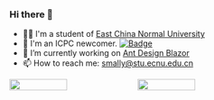### Hi there 👋

<!--
**iamSmallY/iamSmallY** is a ✨ _special_ ✨ repository because its `README.md` (this file) appears on your GitHub profile.

Here are some ideas to get you started:

- 🔭 I’m currently working on [Ant Design Blazor](https://github.com/ant-design-blazor/ant-design-blazor)
- 🌱 I’m currently learning ...
- 👯 I’m looking to collaborate on ...
- 🤔 I’m looking for help with ...
- 💬 Ask me about ...
- 📫 How to reach me: ...
- 😄 Pronouns: ...
- ⚡ Fun fact: ...
-->


- 👨‍💻 I'm a student of [East China Normal University](https://www.ecnu.edu.cn/)
- 👯 I'm an ICPC newcomer. [![Badge](https://cp-logo.vercel.app/codeforces/_SmallY)](https://codeforces.com/profile/_SmallY)
- 🔭 I’m currently working on [Ant Design Blazor](https://github.com/ant-design-blazor/ant-design-blazor)
- 📫 How to reach me: smally@stu.ecnu.edu.cn

<a style="display: flex;" href="https://github.com/iamSmallY">
  <img style="width: 45%;" src="https://github-readme-stats.vercel.app/api?username=iamSmallY&show_icons=true&theme=tokyonight&count_private=true" />
  <img style="width: 45%;" src="https://github-readme-stats.vercel.app/api/top-langs/?username=iamSmallY&layout=compact&theme=tokyonight" />
</a>
